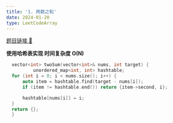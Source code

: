 ```yaml
---
title: '1. 两数之和'
date: 2024-01-20
type: LeetCodeArray
---
```


[题目链接 🔗](https://leetcode.cn/problems/two-sum/)

**使用哈希表实现 时间复杂度 O(N)**

```cpp
  vector<int> twoSum(vector<int>& nums, int target) {
          unordered_map<int, int> hashtable;
  for (int i = 0; i < nums.size(); i++) {
      auto item = hashtable.find(target - nums[i]);
      if (item != hashtable.end()) return {item->second, i};

      hashtable[nums[i]] = i;
  }
  return {};
  }
```
